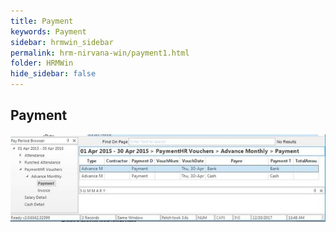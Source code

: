 ```yaml
---
title: Payment
keywords: Payment
sidebar: hrmwin_sidebar
permalink: hrm-nirvana-win/payment1.html
folder: HRMWin   
hide_sidebar: false
---
```


## Payment

![](/images/payment1.jpg)

